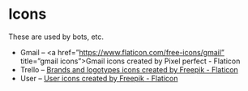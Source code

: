 # Icons

These are used by bots, etc.

- Gmail – <a href=”https://www.flaticon.com/free-icons/gmail” title=”gmail icons”>Gmail icons created by Pixel perfect - Flaticon</a>
- Trello – <a href="https://www.flaticon.com/free-icons/brands-and-logotypes" title="brands and logotypes icons">Brands and logotypes icons created by Freepik - Flaticon</a>
- User – <a href="https://www.flaticon.com/free-icons/user" title="user icons">User icons created by Freepik - Flaticon</a>
